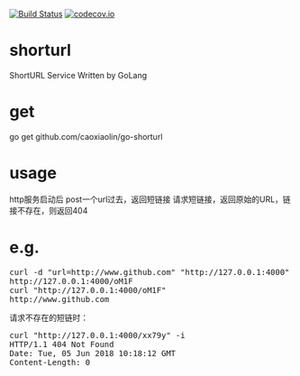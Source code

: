 [![Build Status](https://www.travis-ci.org/caoxiaolin/go-shorturl.svg?branch=master)](https://www.travis-ci.org/caoxiaolin/go-shorturl)
[![codecov.io](https://codecov.io/github/caoxiaolin/go-shorturl/coverage.svg?branch=master)](https://codecov.io/github/caoxiaolin/go-shorturl?branch=master)
# shorturl
ShortURL Service Written by GoLang

# get
go get github.com/caoxiaolin/go-shorturl

# usage
http服务启动后
post一个url过去，返回短链接
请求短链接，返回原始的URL，链接不存在，则返回404

# e.g.
<pre>
curl -d "url=http://www.github.com" "http://127.0.0.1:4000"
http://127.0.0.1:4000/oM1F
curl "http://127.0.0.1:4000/oM1F"
http://www.github.com
</pre>
请求不存在的短链时：
<pre>
curl "http://127.0.0.1:4000/xx79y" -i
HTTP/1.1 404 Not Found
Date: Tue, 05 Jun 2018 10:18:12 GMT
Content-Length: 0
</pre>
